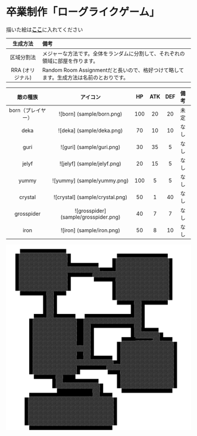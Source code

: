 # 卒業制作「ローグライクゲーム」

描いた絵は[**ここ**](/assets)に入れてください

|生成方法|備考|
|:--:|:--|
|区域分割法|メジャーな方法です。全体をランダムに分割して、それぞれの領域に部屋を作ります。|
|RRA  (オリジナル)|Random Room Assignmentだと長いので、格好つけて略してます。生成方法は名前のとおりです。|

|敵の種族         |アイコン                                 |HP  |ATK |DEF |備考|
|:-------------:|:-------------------------------------:|:--:|:--:|:--:|:--|
|born（プレイヤー）|![born]        (sample/born.png)       | 100|  20|  20|未定|
|deka           |![deka]        (sample/deka.png)       |  70|  10|  10|なし|
|guri           |![guri]        (sample/guri.png)       |  30|  35|   5|なし|
|jelyf          |![jelyf]       (sample/jelyf.png)      |  20|  15|   5|なし|
|yummy          |![yummy]       (sample/yummy.png)      | 100|   5|   5|なし|
|crystal        |![crystal]     (sample/crystal.png)    |  50|   1|  40|なし|
|grosspider     |![grosspider]  (sample/grosspider.png) |  40|   7|   7|なし|
|iron           |![iron]        (sample/iron.png)       |  50|   8|  10|なし|


![参考画像](sample/sample.png)
